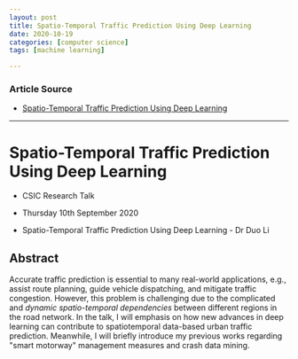 ```yaml
---
layout: post
title: Spatio-Temporal Traffic Prediction Using Deep Learning
date: 2020-10-19
categories: [computer science]
tags: [machine learning]

---
```


### Article Source
* [Spatio-Temporal Traffic Prediction Using Deep Learning](https://www.youtube.com/watch?v=dSro7Yb2qT4)

----

# Spatio-Temporal Traffic Prediction Using Deep Learning

* CSIC Research Talk
* Thursday 10th September 2020

* Spatio-Temporal Traffic Prediction Using Deep Learning - Dr Duo Li

## Abstract

Accurate traffic prediction is essential to many real-world applications, e.g., assist route planning, guide vehicle dispatching, and mitigate traffic congestion. However, this problem is challenging due to the complicated and *dynamic spatio-temporal dependencies* between different regions in the road network. In the talk, I will emphasis on how new advances in deep learning can contribute to spatiotemporal data-based urban traffic prediction. Meanwhile, I will briefly introduce my previous works regarding "smart motorway" management measures and crash data mining.